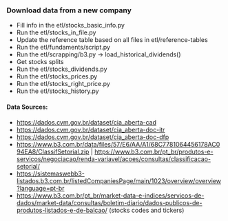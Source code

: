 ### Download data from a new company

- Fill info in the etl/stocks_basic_info.py
- Run the etl/stocks_in_file.py
- Update the reference table based on all files in etl/reference-tables
- Run the etl/fundaments/script.py
- Run the etl/scrapping/b3.py -> load_historical_dividends()
- Get stocks splits
- Run the etl/stocks_dividends.py
- Run the etl/stocks_prices.py
- Run the etl/stocks_right_price.py
- Run the etl/stocks_history.py

#### Data Sources:

- https://dados.cvm.gov.br/dataset/cia_aberta-cad
- https://dados.cvm.gov.br/dataset/cia_aberta-doc-itr
- https://dados.cvm.gov.br/dataset/cia_aberta-doc-dfp
- https://www.b3.com.br/data/files/57/E6/AA/A1/68C7781064456178AC094EA8/ClassifSetorial.zip | https://www.b3.com.br/pt_br/produtos-e-servicos/negociacao/renda-variavel/acoes/consultas/classificacao-setorial/
- https://sistemaswebb3-listados.b3.com.br/listedCompaniesPage/main/1023/overview/overview?language=pt-br
- https://www.b3.com.br/pt_br/market-data-e-indices/servicos-de-dados/market-data/consultas/boletim-diario/dados-publicos-de-produtos-listados-e-de-balcao/ (stocks codes and tickers)
